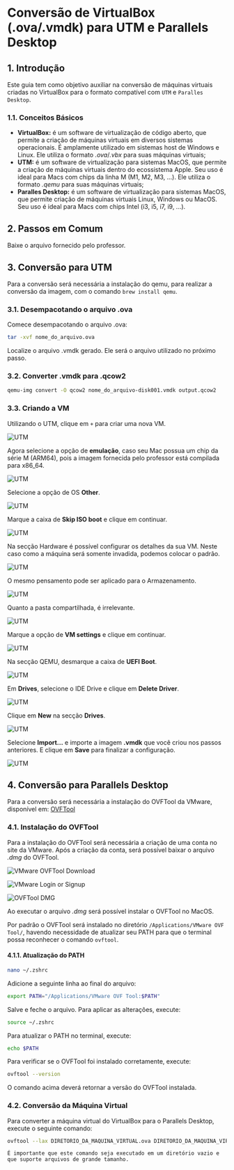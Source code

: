 # Conversão de VirtualBox (.ova/.vmdk) para UTM e Parallels Desktop

## 1. Introdução

Este guia tem como objetivo auxiliar na conversão de máquinas virtuais criadas no VirtualBox para o formato compatível com `UTM` e `Paralles Desktop`.

### 1.1. Conceitos Básicos

* **VirtualBox:** é um software de virtualização de código aberto, que permite a criação de máquinas virtuais em diversos sistemas operacionais. É amplamente utilizado em sistemas host de Windows e Linux. Ele utiliza o formato _.ova_/_.vbx_ para suas máquinas virtuais;
* **UTM:** é um software de virtualização para sistemas MacOS, que permite a criação de máquinas virtuais dentro do ecossistema Apple. Seu uso é ideal para Macs com chips da linha M (M1, M2, M3, ...). Ele utiliza o formato _.qemu_ para suas máquinas virtuais;
* **Paralles Desktop:** é um software de virtualização para sistemas MacOS, que permite criação de máquinas virtuais Linux, Windows ou MacOS. Seu uso é ideal para Macs com chips Intel (i3, i5, i7, i9, ...).

## 2. Passos em Comum

Baixe o arquivo fornecido pelo professor.

## 3. Conversão para UTM

Para a conversão será necessária a instalação do qemu, para realizar a conversão da imagem, com o comando `brew install qemu`.

### 3.1. Desempacotando o arquivo .ova

Comece desempacotando o arquivo .ova:

```sh
tar -xvf nome_do_arquivo.ova
```

Localize o arquivo .vmdk gerado. Ele será o arquivo utilizado no próximo passo.

### 3.2. Converter .vmdk para .qcow2

```sh
qemu-img convert -O qcow2 nome_do_arquivo-disk001.vmdk output.qcow2
```

### 3.3. Criando a VM

Utilizando o UTM, clique em `+` para criar uma nova VM.

![UTM](conversao-ova/assets/utm1.jpeg)

Agora selecione a opção de **emulação**, caso seu Mac possua um chip da série M (ARM64), pois a imagem fornecida pelo professor está compilada para x86\_64.

![UTM](conversao-ova/assets/utm2.png)

Selecione a opção de OS **Other**.

![UTM](conversao-ova/assets/utm3.png)

Marque a caixa de **Skip ISO boot** e clique em continuar.

![UTM](conversao-ova/assets/utm4.png)

Na secção Hardware é possível configurar os detalhes da sua VM. Neste caso como a máquina será somente invadida, podemos colocar o padrão.

![UTM](conversao-ova/assets/utm5.png)

O mesmo pensamento pode ser aplicado para o Armazenamento.

![UTM](conversao-ova/assets/utm6.png)

Quanto a pasta compartilhada, é irrelevante.

![UTM](conversao-ova/assets/utm7.png)

Marque a opção de **VM settings** e clique em continuar.

![UTM](conversao-ova/assets/utm8.png)

Na secção QEMU, desmarque a caixa de **UEFI Boot**.

![UTM](conversao-ova/assets/utm9.png)

Em **Drives**, selecione o IDE Drive e clique em **Delete Driver**.

![UTM](conversao-ova/assets/utm10.png)

Clique em **New** na secção **Drives**.

![UTM](conversao-ova/assets/utm11.png)

Selecione **Import...** e importe a imagem **.vmdk** que você criou nos passos anteriores. E clique em **Save** para finalizar a configuração.

![UTM](conversao-ova/assets/utm12.png)

## 4. Conversão para Parallels Desktop

Para a conversão será necessária a instalação do OVFTool da VMware, disponível em: [OVFTool](https://developer.vmware.com/web/tool/ovf/)

### 4.1. Instalação do OVFTool

Para a instalação do OVFTool será necessária a criação de uma conta no site da VMware. Após a criação da conta, será possível baixar o arquivo _.dmg_ do OVFTool.

![VMware OVFTool Download](conversao-ova/assets/vmware-login.png)

![VMware Login or Signup](conversao-ova/assets/vmware-login-signup.png)

![OVFTool DMG](conversao-ova/assets/ovftool-installer.png)

Ao executar o arquivo _.dmg_ será possível instalar o OVFTool no MacOS.

Por padrão o OVFTool será instalado no diretório `/Applications/VMware OVF Tool/`, havendo necessidade de atualizar seu PATH para que o terminal possa reconhecer o comando `ovftool`.

#### 4.1.1. Atualização do PATH

```bash
nano ~/.zshrc
```

Adicione a seguinte linha ao final do arquivo:

```bash
export PATH="/Applications/VMware OVF Tool:$PATH"
```

Salve e feche o arquivo. Para aplicar as alterações, execute:

```bash
source ~/.zshrc
```

Para atualizar o PATH no terminal, execute:

```bash
echo $PATH
```

Para verificar se o OVFTool foi instalado corretamente, execute:

```bash
ovftool --version
```

O comando acima deverá retornar a versão do OVFTool instalada.

### 4.2. Conversão da Máquina Virtual

Para converter a máquina virtual do VirtualBox para o Parallels Desktop, execute o seguinte comando:

```bash
ovftool --lax DIRETORIO_DA_MAQUINA_VIRTUAL.ova DIRETORIO_DA_MAQUINA_VIRTUAL.vmx
```

`É importante que este comando seja executado em um diretório vazio e que suporte arquivos de grande tamanho.`
